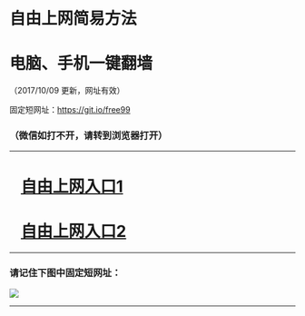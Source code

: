 ﻿# 自由上网简易方法

# 电脑、手机一键翻墙

（2017/10/09 更新，网址有效）

固定短网址：https://git.io/free99

### （微信如打不开，请转到浏览器打开）


***





# &nbsp;&nbsp; <a href="http://ft2685826383.fwq-tz-1001.info/fwqtz01.html?t=10090015331 " target="_blank">自由上网入口1</a>
# &nbsp;&nbsp; <a href="http://ft1172016259.fwq-tz-1002.info/fwqtz02.html?t=100900114989 " target="_blank">自由上网入口2</a>
***

### 请记住下图中固定短网址：

<img src="https://s3-us-west-2.amazonaws.com/fwq-1001/yjfq-20170905okok.png" /> 


***

